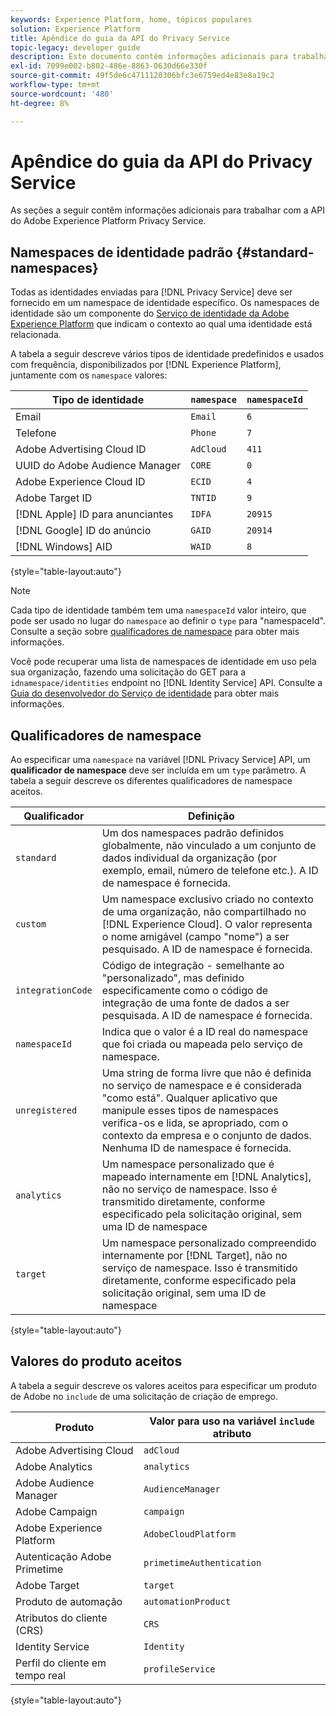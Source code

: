 ```yaml
---
keywords: Experience Platform, home, tópicos populares
solution: Experience Platform
title: Apêndice do guia da API do Privacy Service
topic-legacy: developer guide
description: Este documento contém informações adicionais para trabalhar com a API do Privacy Service.
exl-id: 7099e002-b802-486e-8863-0630d66e330f
source-git-commit: 49f5de6c4711120306bfc3e6759ed4e83e8a19c2
workflow-type: tm+mt
source-wordcount: '480'
ht-degree: 8%

---
```


# Apêndice do guia da API do Privacy Service

As seções a seguir contêm informações adicionais para trabalhar com a API do Adobe Experience Platform Privacy Service.

## Namespaces de identidade padrão {#standard-namespaces}

Todas as identidades enviadas para [!DNL Privacy Service] deve ser fornecido em um namespace de identidade específico. Os namespaces de identidade são um componente do [Serviço de identidade da Adobe Experience Platform](../../identity-service/home.md) que indicam o contexto ao qual uma identidade está relacionada.

A tabela a seguir descreve vários tipos de identidade predefinidos e usados com frequência, disponibilizados por [!DNL Experience Platform], juntamente com os `namespace` valores:

| Tipo de identidade | `namespace` | `namespaceId` |
| --- | --- | --- |
| Email | `Email` | `6` |
| Telefone | `Phone` | `7` |
| Adobe Advertising Cloud ID | `AdCloud` | `411` |
| UUID do Adobe Audience Manager | `CORE` | `0` |
| Adobe Experience Cloud ID | `ECID` | `4` |
| Adobe Target ID | `TNTID` | `9` |
| [!DNL Apple] ID para anunciantes | `IDFA` | `20915` |
| [!DNL Google] ID do anúncio | `GAID` | `20914` |
| [!DNL Windows] AID | `WAID` | `8` |

{style=&quot;table-layout:auto&quot;}

>[!NOTE]
>
>Cada tipo de identidade também tem uma `namespaceId` valor inteiro, que pode ser usado no lugar do `namespace` ao definir o `type` para &quot;namespaceId&quot;. Consulte a seção sobre [qualificadores de namespace](#namespace-qualifiers) para obter mais informações.

Você pode recuperar uma lista de namespaces de identidade em uso pela sua organização, fazendo uma solicitação do GET para a `idnamespace/identities` endpoint no [!DNL Identity Service] API. Consulte a [Guia do desenvolvedor do Serviço de identidade](../../identity-service/api/getting-started.md) para obter mais informações.

## Qualificadores de namespace

Ao especificar uma `namespace` na variável [!DNL Privacy Service] API, um **qualificador de namespace** deve ser incluída em um `type` parâmetro. A tabela a seguir descreve os diferentes qualificadores de namespace aceitos.

| Qualificador | Definição |
| --------- | ---------- |
| `standard` | Um dos namespaces padrão definidos globalmente, não vinculado a um conjunto de dados individual da organização (por exemplo, email, número de telefone etc.). A ID de namespace é fornecida. |
| `custom` | Um namespace exclusivo criado no contexto de uma organização, não compartilhado no [!DNL Experience Cloud]. O valor representa o nome amigável (campo &quot;nome&quot;) a ser pesquisado. A ID de namespace é fornecida. |
| `integrationCode` | Código de integração - semelhante ao &quot;personalizado&quot;, mas definido especificamente como o código de integração de uma fonte de dados a ser pesquisada. A ID de namespace é fornecida. |
| `namespaceId` | Indica que o valor é a ID real do namespace que foi criada ou mapeada pelo serviço de namespace. |
| `unregistered` | Uma string de forma livre que não é definida no serviço de namespace e é considerada &quot;como está&quot;. Qualquer aplicativo que manipule esses tipos de namespaces verifica-os e lida, se apropriado, com o contexto da empresa e o conjunto de dados. Nenhuma ID de namespace é fornecida. |
| `analytics` | Um namespace personalizado que é mapeado internamente em [!DNL Analytics], não no serviço de namespace. Isso é transmitido diretamente, conforme especificado pela solicitação original, sem uma ID de namespace |
| `target` | Um namespace personalizado compreendido internamente por [!DNL Target], não no serviço de namespace. Isso é transmitido diretamente, conforme especificado pela solicitação original, sem uma ID de namespace |

{style=&quot;table-layout:auto&quot;}

## Valores do produto aceitos

A tabela a seguir descreve os valores aceitos para especificar um produto de Adobe no `include` de uma solicitação de criação de emprego.

| Produto | Valor para uso na variável `include` atributo |
| --- | --- |
| Adobe Advertising Cloud | `adCloud` |
| Adobe Analytics | `analytics` |
| Adobe Audience Manager | `AudienceManager` |
| Adobe Campaign | `campaign` |
| Adobe Experience Platform | `AdobeCloudPlatform` |
| Autenticação Adobe Primetime | `primetimeAuthentication` |
| Adobe Target | `target` |
| Produto de automação | `automationProduct` |
| Atributos do cliente (CRS) | `CRS` |
| Identity Service | `Identity` |
| Perfil do cliente em tempo real | `profileService` |

{style=&quot;table-layout:auto&quot;}